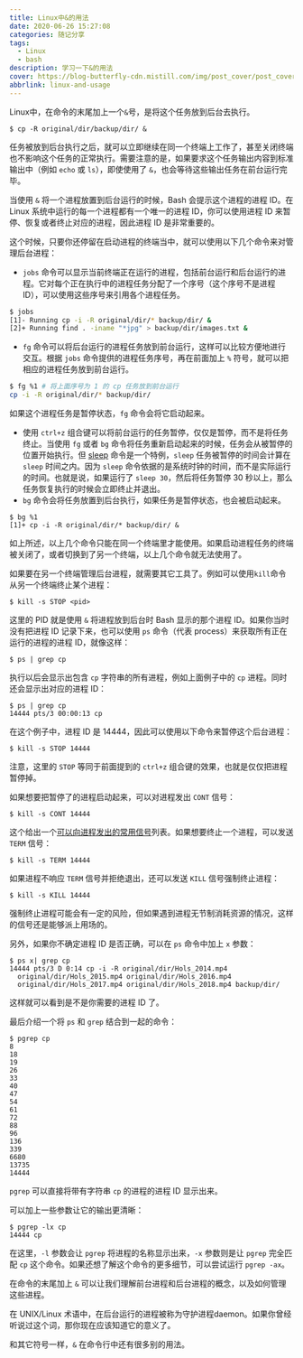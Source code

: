 ```yaml
---
title: Linux中&的用法
date: 2020-06-26 15:27:08
categories: 随记分享
tags:
  - Linux
  - bash
description: 学习一下&的用法
cover: https://blog-butterfly-cdn.mistill.com/img/post_cover/post_cover_021.webp
abbrlink: linux-and-usage
---
```


Linux中，在命令的末尾加上一个`&`号，是将这个任务放到后台去执行。

```shell
$ cp -R original/dir/backup/dir/ &
```



任务被放到后台执行之后，就可以立即继续在同一个终端上工作了，甚至关闭终端也不影响这个任务的正常执行。需要注意的是，如果要求这个任务输出内容到标准输出中（例如 `echo` 或 `ls`），即使使用了 `&`，也会等待这些输出任务在前台运行完毕。

<!-- more -->

当使用 `&` 将一个进程放置到后台运行的时候，Bash 会提示这个进程的进程 ID。在 Linux 系统中运行的每一个进程都有一个唯一的进程 ID，你可以使用进程 ID 来暂停、恢复或者终止对应的进程，因此进程 ID 是非常重要的。



这个时候，只要你还停留在启动进程的终端当中，就可以使用以下几个命令来对管理后台进程：



+ `jobs` 命令可以显示当前终端正在运行的进程，包括前台运行和后台运行的进程。它对每个正在执行中的进程任务分配了一个序号（这个序号不是进程 ID），可以使用这些序号来引用各个进程任务。

```bash
$ jobs
[1]- Running cp -i -R original/dir/* backup/dir/ &
[2]+ Running find . -iname "*jpg" > backup/dir/images.txt &
```

- `fg` 命令可以将后台运行的进程任务放到前台运行，这样可以比较方便地进行交互。根据 `jobs` 命令提供的进程任务序号，再在前面加上 `%` 符号，就可以把相应的进程任务放到前台运行。

```bash
$ fg %1 # 将上面序号为 1 的 cp 任务放到前台运行
cp -i -R original/dir/* backup/dir/
```

如果这个进程任务是暂停状态，`fg` 命令会将它启动起来。

- 使用 `ctrl+z` 组合键可以将前台运行的任务暂停，仅仅是暂停，而不是将任务终止。当使用 `fg` 或者 `bg` 命令将任务重新启动起来的时候，任务会从被暂停的位置开始执行。但 [sleep](https://ss64.com/bash/sleep.html) 命令是一个特例，`sleep` 任务被暂停的时间会计算在 `sleep` 时间之内。因为 `sleep` 命令依据的是系统时钟的时间，而不是实际运行的时间。也就是说，如果运行了 `sleep 30`，然后将任务暂停 30 秒以上，那么任务恢复执行的时候会立即终止并退出。
- `bg` 命令会将任务放置到后台执行，如果任务是暂停状态，也会被启动起来。

```shell
$ bg %1
[1]+ cp -i -R original/dir/* backup/dir/ &
```



如上所述，以上几个命令只能在同一个终端里才能使用。如果启动进程任务的终端被关闭了，或者切换到了另一个终端，以上几个命令就无法使用了。



如果要在另一个终端管理后台进程，就需要其它工具了。例如可以使用`kill`命令从另一个终端终止某个进程：

```shell
$ kill -s STOP <pid>
```

这里的 PID 就是使用 `&` 将进程放到后台时 Bash 显示的那个进程 ID。如果你当时没有把进程 ID 记录下来，也可以使用 `ps` 命令（代表 process）来获取所有正在运行的进程的进程 ID，就像这样：

```shell
$ ps | grep cp
```

执行以后会显示出包含 `cp` 字符串的所有进程，例如上面例子中的 `cp` 进程。同时还会显示出对应的进程 ID：

```shell
$ ps | grep cp
14444 pts/3 00:00:13 cp
```

在这个例子中，进程 ID 是 14444，因此可以使用以下命令来暂停这个后台进程：

```shell
$ kill -s STOP 14444
```

注意，这里的 `STOP` 等同于前面提到的 `ctrl+z` 组合键的效果，也就是仅仅把进程暂停掉。

如果想要把暂停了的进程启动起来，可以对进程发出 `CONT` 信号：

```shell
$ kill -s CONT 14444
```

这个给出一个[可以向进程发出的常用信号](https://www.computerhope.com/unix/signals.htm)列表。如果想要终止一个进程，可以发送 `TERM` 信号：

```shell
$ kill -s TERM 14444
```

如果进程不响应 `TERM` 信号并拒绝退出，还可以发送 `KILL` 信号强制终止进程：

```shell
$ kill -s KILL 14444
```

强制终止进程可能会有一定的风险，但如果遇到进程无节制消耗资源的情况，这样的信号还是能够派上用场的。

另外，如果你不确定进程 ID 是否正确，可以在 `ps` 命令中加上 `x` 参数：

```shell
$ ps x| grep cp
14444 pts/3 D 0:14 cp -i -R original/dir/Hols_2014.mp4
  original/dir/Hols_2015.mp4 original/dir/Hols_2016.mp4
  original/dir/Hols_2017.mp4 original/dir/Hols_2018.mp4 backup/dir/
```

这样就可以看到是不是你需要的进程 ID 了。

最后介绍一个将 `ps` 和 `grep` 结合到一起的命令：

```shell
$ pgrep cp
8
18
19
26
33
40
47
54
61
72
88
96
136
339
6680
13735
14444
```

`pgrep` 可以直接将带有字符串 `cp` 的进程的进程 ID 显示出来。

可以加上一些参数让它的输出更清晰：

```shell
$ pgrep -lx cp
14444 cp
```

在这里，`-l` 参数会让 `pgrep` 将进程的名称显示出来，`-x` 参数则是让 `pgrep` 完全匹配 `cp` 这个命令。如果还想了解这个命令的更多细节，可以尝试运行 `pgrep -ax`。



在命令的末尾加上 `&` 可以让我们理解前台进程和后台进程的概念，以及如何管理这些进程。

在 UNIX/Linux 术语中，在后台运行的进程被称为守护进程daemon。如果你曾经听说过这个词，那你现在应该知道它的意义了。

和其它符号一样，`&` 在命令行中还有很多别的用法。